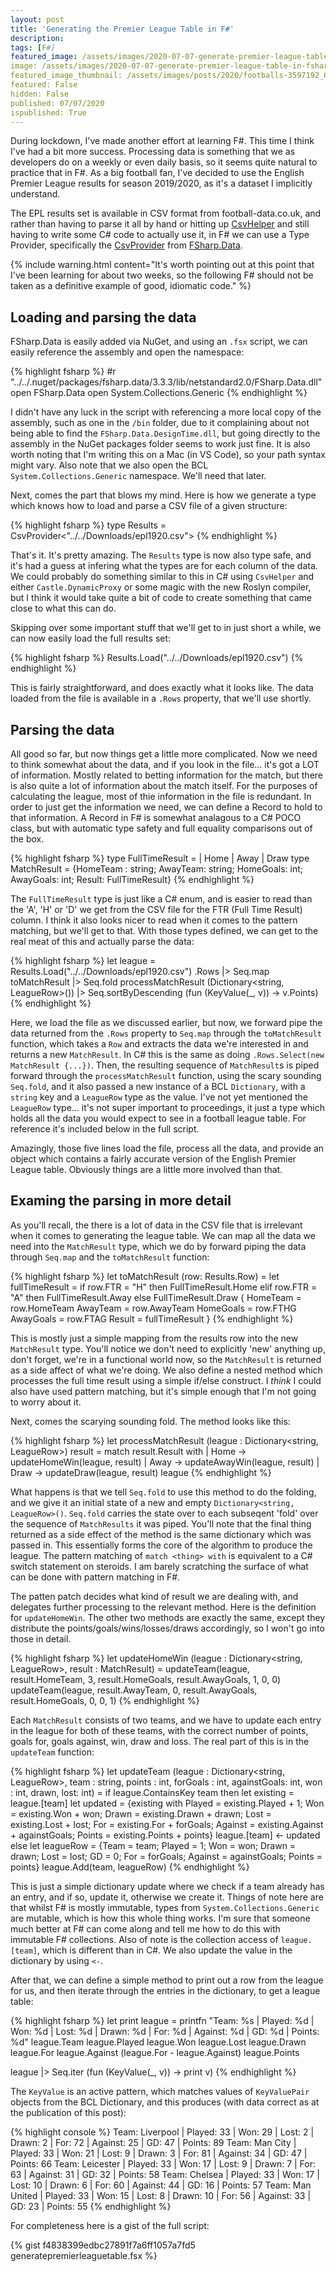 ```yaml
---
layout: post
title: 'Generating the Premier League Table in F#'
description: 
tags: [F#]
featured_image: /assets/images/2020-07-07-generate-premier-league-table-in-fsharp.webp
image: /assets/images/2020-07-07-generate-premier-league-table-in-fsharp.webp
featured_image_thumbnail: /assets/images/posts/2020/footballs-3597192_640.jpg
featured: False
hidden: False
published: 07/07/2020
ispublished: True
---
```

During lockdown, I've made another effort at learning F#. This time I think I've had a bit more success. Processing data is something that we as developers do on a weekly or even daily basis, so it seems quite natural to practice that in F#. As a big football fan, I've decided to use the English Premier League results for season 2019/2020, as it's a dataset I implicitly understand.

The EPL results set is available in CSV format from football-data.co.uk, and rather than having to parse it all by hand or hitting up [CsvHelper](https://joshclose.github.io/CsvHelper/) and still having to write some C# code to actually use it, in F# we can use a Type Provider, specifically the [CsvProvider](https://fsharp.github.io/FSharp.Data/library/CsvProvider.html) from [FSharp.Data](https://fsharp.github.io/FSharp.Data/).

{% include warning.html content="It's worth pointing out at this point that I've been learning for about two weeks, so the following F# should not be taken as a definitive example of good, idiomatic code." %}

## Loading and parsing the data
FSharp.Data is easily added via NuGet, and using an `.fsx` script, we can easily reference the assembly and open the namespace:

{% highlight fsharp %}
#r "../../.nuget/packages/fsharp.data/3.3.3/lib/netstandard2.0/FSharp.Data.dll"
open FSharp.Data
open System.Collections.Generic
{% endhighlight %}

I didn't have any luck in the script with referencing a more local copy of the assembly, such as one in the `/bin` folder, due to it complaining about not being able to find the `FSharp.Data.DesignTime.dll`, but going directly to the assembly in the NuGet packages folder seems to work just fine. It is also worth noting that I'm writing this on a Mac (in VS Code), so your path syntax might vary. Also note that we also open the BCL `System.Collections.Generic` namespace. We'll need that later.

Next, comes the part that blows my mind. Here is how we generate a type which knows how to load and parse a CSV file of a given structure:

{% highlight fsharp %}
type Results = CsvProvider<"../../Downloads/epl1920.csv">
{% endhighlight %}

That's it. It's pretty amazing. The `Results` type is now also type safe, and it's had a guess at infering what the types are for each column of the data. We could probably do something similar to this in C# using `CsvHelper` and either `Castle.DynamicProxy` or some magic with the new Roslyn compiler, but I think it would take quite a bit of code to create something that came close to what this can do.

Skipping over some important stuff that we'll get to in just short a while, we can now easily load the full results set:

{% highlight fsharp %}
Results.Load("../../Downloads/epl1920.csv")
{% endhighlight %}

This is fairly straightforward, and does exactly what it looks like. The data loaded from the file is available in a `.Rows` property, that we'll use shortly.

## Parsing the data
All good so far, but now things get a little more complicated. Now we need to think somewhat about the data, and if you look in the file... it's got a LOT of information. Mostly related to betting information for the match, but there is also quite a lot of information about the match itself. For the purposes of calculating the league, most of thie information in the file is redundant. In order to just get the information we need, we can define a Record to hold to that information. A Record in F# is somewhat analagous to a C# POCO class, but with automatic type safety and full equality comparisons out of the box.

{% highlight fsharp %}
type FullTimeResult = | Home | Away | Draw
type MatchResult = {HomeTeam : string; AwayTeam: string; HomeGoals: int; AwayGoals: int; Result: FullTimeResult}
{% endhighlight %}

The `FullTimeResult` type is just like a C# enum, and is easier to read than the 'A', 'H' or 'D' we get from the CSV file for the FTR (Full Time Result) column. I think it also looks nicer to read when it comes to the pattern matching, but we'll get to that. With those types defined, we can get to the real meat of this and actually parse the data:

{% highlight fsharp %}
let league = Results.Load("../../Downloads/epl1920.csv")
                .Rows
                |> Seq.map toMatchResult
                |> Seq.fold processMatchResult (Dictionary<string, LeagueRow>())
                |> Seq.sortByDescending (fun (KeyValue(_, v)) -> v.Points)
{% endhighlight %}

Here, we load the file as we discussed earlier, but now, we forward pipe the data returned from the `.Rows` property to `Seq.map` through the `toMatchResult` function, which takes a `Row` and extracts the data we're interested in and returns a new `MatchResult`. In C# this is the same as doing `.Rows.Select(new MatchResult {...})`. Then, the resulting sequence of `MatchResult`s is piped forward through the `processMatchResult` function, using the scary sounding `Seq.fold`, and it also passed a new instance of a BCL `Dictionary`, with a `string` key and a `LeagueRow` type as the value. I've not yet mentioned the `LeagueRow` type... it's not super important to proceedings, it just a type which holds all the data you would expect to see in a football league table. For reference it's included below in the full script.

Amazingly, those five lines load the file, process all the data, and provide an object which contains a fairly accurate version of the English Premier League table. Obviously things are a little more involved than that.

## Examing the parsing in more detail
As you'll recall, the there is a lot of data in the CSV file that is irrelevant when it comes to generating the league table. We can map all the data we need into the `MatchResult` type, which we do by forward piping the data through `Seq.map` and the `toMatchResult` function:

{% highlight fsharp %}
let toMatchResult (row: Results.Row) =
    let fullTimeResult = 
        if row.FTR = "H" then FullTimeResult.Home
        elif row.FTR = "A" then FullTimeResult.Away
        else FullTimeResult.Draw
    {
        HomeTeam = row.HomeTeam
        AwayTeam = row.AwayTeam
        HomeGoals = row.FTHG
        AwayGoals = row.FTAG
        Result = fullTimeResult
    }
{% endhighlight %}

This is mostly just a simple mapping from the results row into the new `MatchResult` type. You'll notice we don't need to explicitly 'new' anything up, don't forget, we're in a functional world now, so the `MatchResult` is returned as a side affect of what we're doing. We also define a nested method which processes the full time result using a simple if/else construct. I _think_ I could also have used pattern matching, but it's simple enough that I'm not going to worry about it.

Next, comes the scarying sounding fold. The method looks like this:

{% highlight fsharp %}
let processMatchResult (league : Dictionary<string, LeagueRow>) result  =
    match result.Result with
    | Home -> updateHomeWin(league, result)
    | Away -> updateAwayWin(league, result)
    | Draw -> updateDraw(league, result)
    league
{% endhighlight %}

What happens is that we tell `Seq.fold` to use this method to do the folding, and we give it an initial state of a new and empty `Dictionary<string, LeagueRow>()`. `Seq.fold` carries the state over to each subseqent 'fold' over the sequence of `MatchResults` it was piped. You'll note that the final thing returned as a side effect of the method is the same dictionary which was passed in. This essentially forms the core of the algorithm to produce the league. The pattern matching of `match <thing> with` is equivalent to a C# switch statement on steroids. I am barely scratching the surface of what can be done with pattern matching in F#.

The patten patch decides what kind of result we are dealing with, and delegates further processing to the relevant method. Here is the definition for `updateHomeWin`. The other two methods are exactly the same, except they distribute the points/goals/wins/losses/draws accordingly, so I won't go into those in detail.

{% highlight fsharp %}
let updateHomeWin (league : Dictionary<string, LeagueRow>, result : MatchResult) =
    updateTeam(league, result.HomeTeam, 3, result.HomeGoals, result.AwayGoals, 1, 0, 0)
    updateTeam(league, result.AwayTeam, 0, result.AwayGoals, result.HomeGoals, 0, 0, 1)
{% endhighlight %}

Each `MatchResult` consists of two teams, and we have to update each entry in the league for both of these teams, with the correct number of points, goals for, goals against, win, draw and loss. The real part of this is in the `updateTeam` function:

{% highlight fsharp %}
let updateTeam (league : Dictionary<string, LeagueRow>, team : string, points : int, forGoals : int, againstGoals: int, won : int, drawn, lost: int) =
    if league.ContainsKey team then
        let existing = league.[team]
        let updated = {existing with Played = existing.Played + 1; Won = existing.Won + won; Drawn = existing.Drawn + drawn; Lost = existing.Lost + lost; For = existing.For + forGoals; Against = existing.Against + againstGoals; Points = existing.Points + points}
        league.[team] <- updated
    else
        let leagueRow = {Team = team; Played = 1; Won = won; Drawn = drawn; Lost = lost; GD = 0; For = forGoals; Against = againstGoals; Points = points}
        league.Add(team, leagueRow)
{% endhighlight %}

This is just a simple dictionary update where we check if a team already has an entry, and if so, update it, otherwise we create it. Things of note here are that whilst F# is mostly immutable, types from `System.Collections.Generic` are mutable, which is how this whole thing works. I'm sure that someone much better at F# can come along and tell me how to do this with immutable F# collections. Also of note is the collection access of `league.[team]`, which is different than in C#. We also update the value in the dictionary by using `<-`.

After that, we can define a simple method to print out a row from the league for us, and then iterate through the entries in the dictionary, to get a league table:

{% highlight fsharp %}
let print league =
    printfn "Team: %s | Played: %d | Won: %d | Lost: %d | Drawn: %d | For: %d | Against: %d | GD: %d | Points: %d" league.Team league.Played league.Won league.Lost league.Drawn league.For league.Against (league.For - league.Against) league.Points

league
|> Seq.iter (fun (KeyValue(_, v)) -> print v)
{% endhighlight %}

The `KeyValue` is an active pattern, which matches values of `KeyValuePair` objects from the BCL Dictionary, and this produces (with data correct as at the publication of this post):

{% highlight console %}
Team: Liverpool | Played: 33 | Won: 29 | Lost: 2 | Drawn: 2 | For: 72 | Against: 25 | GD: 47 | Points: 89
Team: Man City | Played: 33 | Won: 21 | Lost: 9 | Drawn: 3 | For: 81 | Against: 34 | GD: 47 | Points: 66
Team: Leicester | Played: 33 | Won: 17 | Lost: 9 | Drawn: 7 | For: 63 | Against: 31 | GD: 32 | Points: 58
Team: Chelsea | Played: 33 | Won: 17 | Lost: 10 | Drawn: 6 | For: 60 | Against: 44 | GD: 16 | Points: 57
Team: Man United | Played: 33 | Won: 15 | Lost: 8 | Drawn: 10 | For: 56 | Against: 33 | GD: 23 | Points: 55
{% endhighlight %}

For completeness here is a gist of the full script:

{% gist f4838399edbc27891f7a6ff1057a7fd5 generatepremierleaguetable.fsx %}